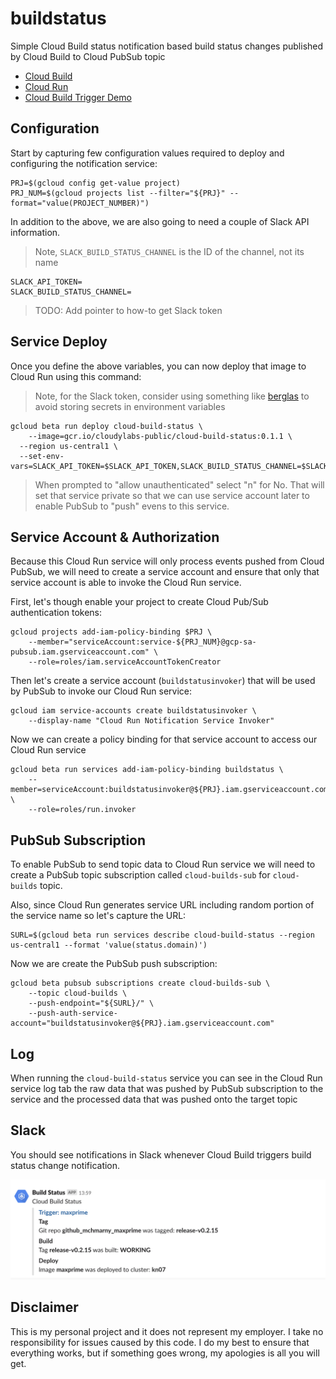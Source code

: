 # buildstatus

Simple Cloud Build status notification based build status changes published by Cloud Build to Cloud PubSub topic

* [Cloud Build](https://cloud.google.com/cloud-build/)
* [Cloud Run](https://cloud.google.com/run/)
* [Cloud Build Trigger Demo](github.com/mchmarny/knative-gitops-using-cloud-build)

## Configuration

Start by capturing few configuration values required to deploy and configuring the notification service:

```shell
PRJ=$(gcloud config get-value project)
PRJ_NUM=$(gcloud projects list --filter="${PRJ}" --format="value(PROJECT_NUMBER)")
```

In addition to the above, we are also going to need a couple of Slack API information.

> Note, `SLACK_BUILD_STATUS_CHANNEL` is the ID of the channel, not its name

```shell
SLACK_API_TOKEN=
SLACK_BUILD_STATUS_CHANNEL=
```

> TODO: Add pointer to how-to get Slack token

## Service Deploy

Once you define the above variables, you can now deploy that image to Cloud Run using this command:

> Note, for the Slack token, consider using something like [berglas](https://github.com/GoogleCloudPlatform/berglas) to avoid storing secrets in environment variables

```shell
gcloud beta run deploy cloud-build-status \
	--image=gcr.io/cloudylabs-public/cloud-build-status:0.1.1 \
  --region us-central1 \
  --set-env-vars=SLACK_API_TOKEN=$SLACK_API_TOKEN,SLACK_BUILD_STATUS_CHANNEL=$SLACK_BUILD_STATUS_CHANNEL
```

> When prompted to "allow unauthenticated" select "n" for No. That will set that service private so that we can use service account later to enable PubSub to "push" evens to this service.

## Service Account & Authorization

Because this Cloud Run service will only process events pushed from Cloud PubSub, we will need to create a service account and ensure that only that service account is able to invoke the Cloud Run service.

First, let's though enable your project to create Cloud Pub/Sub authentication tokens:

```shell
gcloud projects add-iam-policy-binding $PRJ \
    --member="serviceAccount:service-${PRJ_NUM}@gcp-sa-pubsub.iam.gserviceaccount.com" \
    --role=roles/iam.serviceAccountTokenCreator
```

Then let's create a service account (`buildstatusinvoker`) that will be used by PubSub to invoke our Cloud Run service:

```shell
gcloud iam service-accounts create buildstatusinvoker \
    --display-name "Cloud Run Notification Service Invoker"
```

Now we can create a policy binding for that service account to access our Cloud Run service

```shell
gcloud beta run services add-iam-policy-binding buildstatus \
	--member=serviceAccount:buildstatusinvoker@${PRJ}.iam.gserviceaccount.com \
	--role=roles/run.invoker
```

## PubSub Subscription

To enable PubSub to send topic data to Cloud Run service we will need to create a PubSub topic subscription called `cloud-builds-sub` for `cloud-builds` topic.

Also, since Cloud Run generates service URL including random portion of the service name so let's capture the URL:

```shell
SURL=$(gcloud beta run services describe cloud-build-status --region us-central1 --format 'value(status.domain)')
```

Now we are create the PubSub push subscription:

```shell
gcloud beta pubsub subscriptions create cloud-builds-sub \
	--topic cloud-builds \
	--push-endpoint="${SURL}/" \
	--push-auth-service-account="buildstatusinvoker@${PRJ}.iam.gserviceaccount.com"
```

## Log

When running the `cloud-build-status` service you can see in the Cloud Run service log tab the raw data that was pushed by PubSub subscription to the service and the processed data that was pushed onto the target topic

## Slack

You should see notifications in Slack whenever Cloud Build triggers build status change notification.

<img src="images/slack.png" alt="Slack Notification">

## Disclaimer

This is my personal project and it does not represent my employer. I take no responsibility for issues caused by this code. I do my best to ensure that everything works, but if something goes wrong, my apologies is all you will get.
